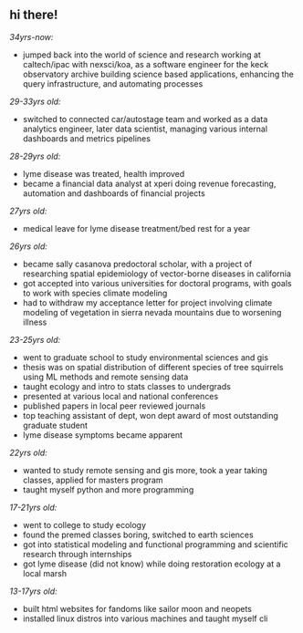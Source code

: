 

## **hi there!**


*34yrs-now:*
-   jumped back into the world of science and research working at caltech/ipac with nexsci/koa, as a software engineer for the keck observatory archive building science based applications, enhancing the query infrastructure, and automating processes

*29-33yrs old:*
-   switched to connected car/autostage team and worked as a data analytics engineer, later data scientist, managing various internal dashboards and metrics pipelines
  
*28-29yrs old:*
-   lyme disease was treated, health improved
-   became a financial data analyst at xperi doing revenue forecasting, automation and dashboards of financial projects
  
*27yrs old:*
-   medical leave for lyme disease treatment/bed rest for a year

*26yrs old:*
-   became sally casanova predoctoral scholar, with a project of researching spatial epidemiology of vector-borne diseases in california
-   got accepted into various universities for doctoral programs, with goals to work with species climate modeling
-   had to withdraw my acceptance letter for project involving climate modeling of vegetation in sierra nevada mountains due to worsening illness
  
*23-25yrs old:*
-   went to graduate school to study environmental sciences and gis
-   thesis was on spatial distribution of different species of tree squirrels using ML methods and remote sensing data
-   taught ecology and intro to stats classes to undergrads
-   presented at various local and national conferences
-   published papers in local peer reviewed journals
-   top teaching assistant of dept, won dept award of most outstanding graduate student
-   lyme disease symptoms became apparent
  
*22yrs old:*
-   wanted to study remote sensing and gis more, took a year taking classes, applied for masters program
-   taught myself python and more programming
  
*17-21yrs old:*
-   went to college to study ecology
-   found the premed classes boring, switched to earth sciences
-   got into statistical modeling and functional programming and scientific research through internships
-   got lyme disease (did not know) while doing restoration ecology at a local marsh


*13-17yrs old:*
-   built html websites for fandoms like sailor moon and neopets
-   installed linux distros into various machines and taught myself cli
